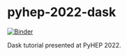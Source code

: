 # pyhep-2022-dask

[![Binder](https://mybinder.org/badge_logo.svg)](https://mybinder.org/v2/gh/douglasdavis/pyhep-2022-dask/HEAD?labpath=talk.ipynb)

Dask tutorial presented at PyHEP 2022.
